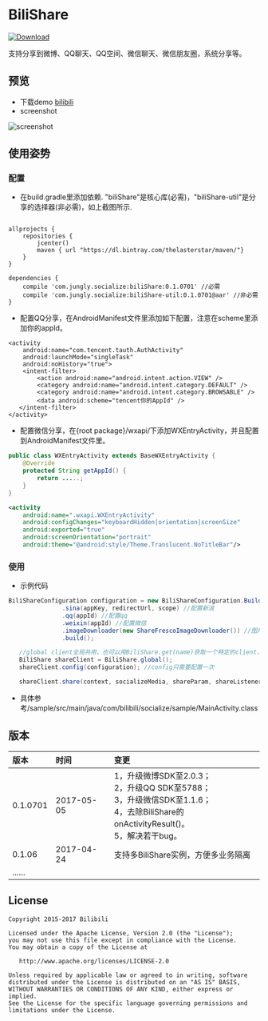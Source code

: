 # BiliShare
[ ![Download](https://api.bintray.com/packages/jungerr/maven/biliShare/images/download.svg)](https://bintray.com/jungerr/maven/biliShare/_latestVersion)

支持分享到微博、QQ聊天、QQ空间、微信聊天、微信朋友圈，系统分享等。

## 预览
 - 下载demo [bilibili][1]
 - screenshot

 ![screenshot][2]

## 使用姿势

### 配置

 - 在build.gradle里添加依赖.
 "biliShare"是核心库(必需)，"biliShare-util"是分享的选择器(非必需)，如上截图所示.

```

allprojects {
    repositories {
        jcenter()
        maven { url "https://dl.bintray.com/thelasterstar/maven/"}
    }
}

dependencies {
    compile 'com.jungly.socialize:biliShare:0.1.0701' //必需
    compile 'com.jungly.socialize:biliShare-util:0.1.0701@aar' //非必需
}
```

 - 配置QQ分享，在AndroidManifest文件里添加如下配置，注意在scheme里添加你的appId。

```
<activity
    android:name="com.tencent.tauth.AuthActivity"
    android:launchMode="singleTask"
    android:noHistory="true">
    <intent-filter>
        <action android:name="android.intent.action.VIEW" />
        <category android:name="android.intent.category.DEFAULT" />
        <category android:name="android.intent.category.BROWSABLE" />
        <data android:scheme="tencent你的AppId" />
   </intent-filter>
</activity>
```

 - 配置微信分享，在{root package}/wxapi/下添加WXEntryActivity，并且配置到AndroidManifest文件里。

```java
public class WXEntryActivity extends BaseWXEntryActivity {
    @Override
    protected String getAppId() {
        return .....;
    }
}
```
```xml
<activity
    android:name=".wxapi.WXEntryActivity"
    android:configChanges="keyboardHidden|orientation|screenSize"
    android:exported="true"
    android:screenOrientation="portrait"
    android:theme="@android:style/Theme.Translucent.NoTitleBar"/>
```

### 使用

 - 示例代码

 ```java
 BiliShareConfiguration configuration = new BiliShareConfiguration.Builder(context)
                .sina(appKey, redirectUrl, scope) //配置新浪
                .qq(appId) //配置qq
                .weixin(appId) //配置微信
                .imageDownloader(new ShareFrescoImageDownloader()) //图片下载器
                .build();

    //global client全局共用，也可以用BiliShare.get(name)获取一个特定的client，以便业务隔离。
    BiliShare shareClient = BiliShare.global();
    shareClient.config(configuration); //config只需要配置一次

    shareClient.share(context, socializeMedia, shareParam, shareListener);
 ```

 - 具体参考/sample/src/main/java/com/bilibili/socialize/sample/MainActivity.class

## 版本
|版本|时间|变更|
| :-- | :-- | :-- |
|0.1.0701|2017-05-05|1，升级微博SDK至2.0.3；<br/>2，升级QQ SDK至5788；<br/>3，升级微信SDK至1.1.6；<br/>4，去除BiliShare的onActivityResult()。<br/>5，解决若干bug。|
|0.1.06|2017-04-24|支持多BiliShare实例，方便多业务隔离|
|......|||


License
---

    Copyright 2015-2017 Bilibili

    Licensed under the Apache License, Version 2.0 (the "License");
    you may not use this file except in compliance with the License.
    You may obtain a copy of the License at

       http://www.apache.org/licenses/LICENSE-2.0

    Unless required by applicable law or agreed to in writing, software
    distributed under the License is distributed on an "AS IS" BASIS,
    WITHOUT WARRANTIES OR CONDITIONS OF ANY KIND, either express or implied.
    See the License for the specific language governing permissions and
    limitations under the License.


  [1]: http://wsdownload.hdslb.net/app/BiliPlayer3.apk
  [2]: http://7qnau5.com1.z0.glb.clouddn.com/Screenshot_2016-04-26-00-13-35.png?imageView2/1/w/360/h/640